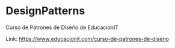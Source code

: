 # DesignPatterns
Curso de Patrones de Diseño de EducaciónIT

Link: https://www.educacionit.com/curso-de-patrones-de-diseno
